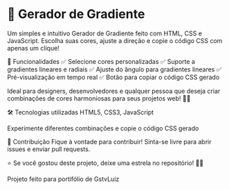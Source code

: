  # 🎨 Gerador de Gradiente
 Um simples e intuitivo Gerador de Gradiente feito com HTML, CSS e JavaScript. Escolha suas cores, ajuste a direção e copie o código CSS com apenas um clique!

🚀 Funcionalidades
✅ Selecione cores personalizadas
✅ Suporte a gradientes lineares e radiais
✅ Ajuste do ângulo para gradientes lineares
✅ Pré-visualização em tempo real
✅ Botão para copiar o código CSS gerado

Ideal para designers, desenvolvedores e qualquer pessoa que deseja criar combinações de cores harmoniosas para seus projetos web! 🎨🚀

🛠️ Tecnologias utilizadas
HTML5, CSS3, JavaScript

Experimente diferentes combinações e copie o código CSS gerado

📌 Contribuição
Fique à vontade para contribuir! Sinta-se livre para abrir issues e enviar pull requests.

⭐ Se você gostou deste projeto, deixe uma estrela no repositório! 🚀🎨

Projeto feito para portifólio de GstvLuiz
